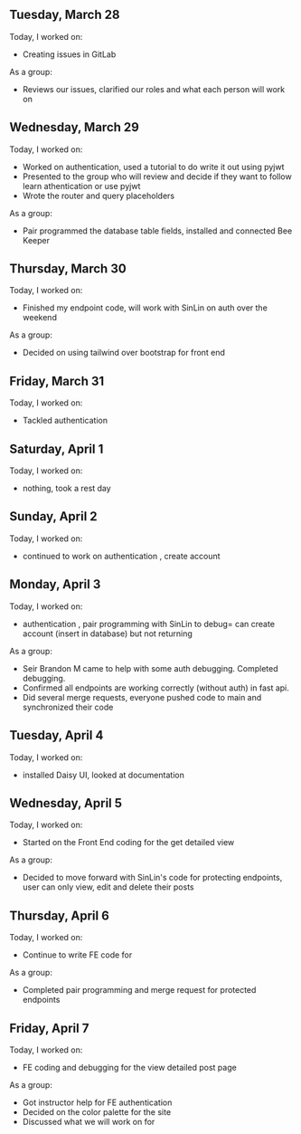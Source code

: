 ## Tuesday, March 28

Today, I worked on:

* Creating issues in GitLab

As a group:

* Reviews our issues, clarified our roles and what each person will work on

## Wednesday, March 29

Today, I worked on:

* Worked on authentication, used a tutorial to do write it out using pyjwt
* Presented to the group who will review and decide if they want to follow learn athentication or use pyjwt
* Wrote the router and query placeholders

As a group:

* Pair programmed the database table fields, installed and connected Bee Keeper

## Thursday, March 30

Today, I worked on:

* Finished my endpoint code, will work with SinLin on auth over the weekend

As a group:

* Decided on using tailwind over bootstrap for front end

## Friday, March 31

Today, I worked on:

* Tackled authentication


## Saturday, April 1

Today, I worked on:

* nothing, took a rest day

## Sunday, April 2

Today, I worked on:

* continued to work on authentication , create account


## Monday, April 3

Today, I worked on:

* authentication , pair programming with SinLin to debug= can create account (insert in database) but not returning

As a group:

* Seir Brandon M came to help with some auth debugging. Completed debugging.
* Confirmed all endpoints are working correctly (without auth) in fast api.
* Did several merge requests, everyone pushed code to main and synchronized their code

## Tuesday, April 4

Today, I worked on:

* installed Daisy UI, looked at documentation


## Wednesday, April 5

Today, I worked on:

* Started on the Front End coding for the get detailed view

As a group:

* Decided to move forward with SinLin's code for protecting endpoints, user can only view, edit and delete their posts

## Thursday, April 6

Today, I worked on:

* Continue to write FE code for

As a group:

* Completed pair programming and merge request for protected endpoints

## Friday, April 7

Today, I worked on:

* FE coding and debugging for the view detailed post page

As a group:

* Got instructor help for FE authentication
* Decided on the color palette for the site
* Discussed what we will work on for
